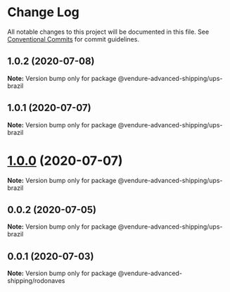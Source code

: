 # Change Log

All notable changes to this project will be documented in this file.
See [Conventional Commits](https://conventionalcommits.org) for commit guidelines.

## 1.0.2 (2020-07-08)

**Note:** Version bump only for package @vendure-advanced-shipping/ups-brazil





## 1.0.1 (2020-07-07)

**Note:** Version bump only for package @vendure-advanced-shipping/ups-brazil





# [1.0.0](https://github.com/jonyw4/vendure-advanced-shipping/compare/v0.0.2...v1.0.0) (2020-07-07)

**Note:** Version bump only for package @vendure-advanced-shipping/ups-brazil





## 0.0.2 (2020-07-05)

**Note:** Version bump only for package @vendure-advanced-shipping/ups-brazil





## 0.0.1 (2020-07-03)

**Note:** Version bump only for package @vendure-advanced-shipping/rodonaves

